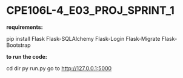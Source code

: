 # CPE106L-4_E03_PROJ_SPRINT_1

**requirements:**

pip install Flask Flask-SQLAlchemy Flask-Login Flask-Migrate Flask-Bootstrap

**to run the code:**

cd dir
py run.py
go to http://127.0.0.1:5000
